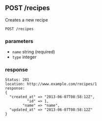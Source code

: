 ## POST /recipes
Creates a new recipe

```
POST /recipes
```

### parameters
* `name` string (required)
* `type` integer

### response
```
Status: 201
location: http://www.example.com/recipes/1
response: 
{
  "created_at" => "2013-06-07T08:58:12Z",
          "id" => 1,
        "name" => "name",
  "updated_at" => "2013-06-07T08:58:12Z"
}
```

